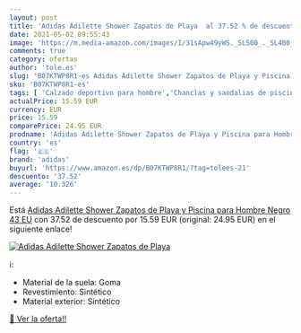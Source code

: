 ```yaml
---
layout: post
title: 'Adidas Adilette Shower Zapatos de Playa  al 37.52 % de descuento'
date: 2021-05-02 09:55:43
image: 'https://m.media-amazon.com/images/I/31sApw49yWS._SL500_._SL400_.jpg'
comments: true
category: ofertas
author: 'tole.es'
slug: 'B07KTWP8R1-es Adidas Adilette Shower Zapatos de Playa y Piscina para...'
sku: 'B07KTWP8R1-es'
tags: [ 'Calzado deportivo para hombre','Chanclas y sandalias de piscina para hombre','Zapatillas y calzado deportivo para hombre','Zapatos','Zapatos para hombre','Zapatos y complementos','adidas','zapatos', ]
actualPrice: 15.59 EUR
currency: EUR
price: 15.59
comparePrice: 24.95 EUR
prodname: 'Adidas Adilette Shower Zapatos de Playa y Piscina para Hombre  Negro  43 EU'
country: 'es'
flag: '🇪🇸'
brand: 'adidas'
buyurl: 'https://www.amazon.es/dp/B07KTWP8R1/?tag=tolees-21'
descuento: '37.52'
average: '10.326'
---
```


Está [Adidas Adilette Shower Zapatos de Playa y Piscina para Hombre  Negro  43 EU](https://www.amazon.es/dp/B07KTWP8R1/?tag=tolees-21) con 37.52 de descuento por 15.59 EUR (original: 24.95 EUR) en el siguiente enlace!

[![Adidas Adilette Shower Zapatos de Playa ](https://m.media-amazon.com/images/I/31sApw49yWS._SL500_._SL400_.jpg)](https://www.amazon.es/dp/B07KTWP8R1/?tag=tolees-21)

ℹ️:

- Material de la suela: Goma
- Revestimiento: Sintético
- Material exterior: Sintético

[🛒 Ver la oferta!!](https://www.amazon.es/dp/B07KTWP8R1/?tag=tolees-21)
